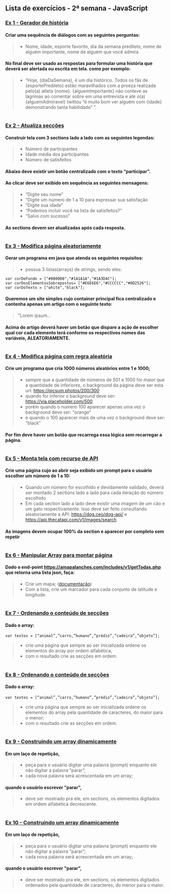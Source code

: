 ## Lista de exercícios - 2ª semana - JavaScript

### [Ex 1 - Gerador de história](https://deywid.github.io/javascript/semana2/1historia/) 
#### Criar uma sequência de diálogos com as seguintes perguntas:
> - Nome, idade, esporte favorito, dia da semana predileto, nome de alguém importante, nome de alguém que você admira
#### No final deve ser usado as respostas para formular uma história que deverá ser alertada ou escrita em tela. como por exemplo:
> - “Hoje, {diaDaSemana}, é um dia histórico. Todos os fãs de {esportePredileto} estão maravilhados com a proeza realizada pelo(a) atleta {nome}. {alguemImportante} não conteve as lágrimas ao comentar sobre em uma entrevista e até o(a) {alguemAdmiravel} twittou “é muito bom ver alguém com {idade} demonstrando tanta habilidade” ”. 
#

### [Ex 2 - Atualiza secções](https://deywid.github.io/javascript/semana2/2participantes/participantes.html)
#### Construir tela com 3 sections lado a lado com as seguintes legendas:
> - Número de participantes
> - Idade média dos participantes
> - Número de satisfeitos
#### Abaixo deve existir um botão centralizado com o texto “participar”.
#### Ao clicar deve ser exibido em sequência as seguintes mensagens:
> - “Digite seu nome”
> - “Digite um número de 1 a 10 para expressar sua satisfação
> - “Digite sua idade”
> - “Podemos incluir você na lista de satisfeitos?”
> - “Salvo com sucesso”
#### As sections devem ser atualizadas após cada resposta.
#

### [Ex 3 - Modifica página aleatoriamente](https://deywid.github.io/javascript/semana2/3mude-cores/desafio.html)
#### Gerar um programa em java que atenda os seguintes requisitos:
> - possua 3 listas(arrays) de strings, sendo eles:
```
var corDeFundo = ["#000000","#1A1A1A","#1A3D4C"];
var corDosElementosSobrepostos= ["#E6E6E6","#CCCCCC","#0D2526"];
var corDoTexto = ["white","black"];
```
#### Queremos um site simples cujo container principal fica centralizado e contenha apenas um artigo com o seguinte texto:
> "Lorem ipsum... 
#### Acima do artigo deverá haver um botão que dispare a ação de escolher qual cor cada elemento terá conforme os respectivos nomes das variáveis, ALEATORIAMENTE.
#

### [Ex 4 - Modifica página com regra aleatória](https://deywid.github.io/javascript/semana2/4mude-bg/)
#### Crie um programa que cria 1000 números aleatórios entre 1 e 1000;
> - sempre que a quantidade de números de 501 a 1000 for maior que a quantidade de inferiores, o background da página deve ser esta url: https://picsum.photos/200/300
> - quando for inferior o background deve ser: https://via.placeholder.com/500
> - porém quando o numero 100 aparecer apenas uma vez o background deve ser: "orange"
> - e quando o 100 aparecer mais de uma vez o background deve ser: "black"
#### Por fim deve haver um botão que recarrega essa lógica sem recarregar a página.
#

### [Ex 5 - Monta tela com recurso de API](https://deywid.github.io/javascript/semana2/5dog-cat/)
#### Crie uma página cujo ao abrir seja exibido um prompt para o usuário escolher um número de 1 a 10:
> - Quando um número for escolhido e devidamente validado, deverá ser montado 2 sections lado a lado para cada iteração do número escolhido
> - Em cada section lado a lado deve existir uma imagem de um cão e um gato respectivamente. Isso deve ser feito consultando aleatoriamente a API:
> https://dog.ceo/dog-api/ e https://api.thecatapi.com/v1/images/search 
#### As imagens devem ocupar 100% da section e aparecer por completo sem repetir
#

### [Ex 6 - Manipular Array para montar página](https://deywid.github.io/javascript/semana2/6map/)
#### Dado o end-point https://amapalanches.com/includes/v1/getTodas.php que retorna uma lista json, faça:
> - Crie um mapa;
> ([documentação](https://developers.google.com/maps/documentation/javascript/overview#maps_map_simple-javascript))
> - Com a lista, crie um marcador para cada conjunto de latitude e longitude.
#

### [Ex 7 - Ordenando o conteúdo de secções](https://deywid.github.io/javascript/semana2/7Arr-abc/)
#### Dado o array:
```
var textos = [“animal”,”carro,”humano”,”prédio”,”cadeira”,”objeto”];
```
> - crie uma página que sempre ao ser inicializada ordene os elementos do array por ordem alfabética;
> - com o resultado crie as secções em ordem.
#

### [Ex 8 - Ordenando o conteúdo de secções](https://deywid.github.io/javascript/semana2/8Arr-length-decresc/)
#### Dado o array:
```
var textos = [“animal”,”carro,”humano”,”prédio”,”cadeira”,”objeto”];
```
> - crie uma página que sempre ao ser inicializada ordene os elementos do array pela quantidade de caracteres, do maior para o menor;
> - com o resultado crie as secções em ordem.
#

### [Ex 9 - Construindo um array dinamicamente](https://deywid.github.io/javascript/semana2/9ArrDinamico-zyx/)
#### Em um laço de repetição,
> - peça para o usuário digitar uma palavra (prompt) enquanto ele não digitar a palavra “parar”;
> - cada nova palavra será acrescentada em um array;
#### quando o usuário escrever "parar",
> - deve ser mostrado pra ele, em sections, os elementos digitados em ordem alfabética decrescente.
#

### [Ex 10 - Construindo um array dinamicamente](https://deywid.github.io/javascript/semana2/10ArrDinamico-length-cresc/)
#### Em um laço de repetição,
> - peça para o usuário digitar uma palavra (prompt) enquanto ele não digitar a palavra “parar”;
> - cada nova palavra será acrescentada em um array;
#### quando o usuário escrever "parar",
> - deve ser mostrado pra ele, em sections, os elementos digitados ordenados pela quantidade de caracteres, do menor para o maior.
